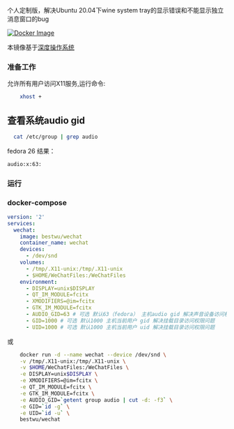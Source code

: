 个人定制版，解决Ubuntu 20.04下wine system tray的显示错误和不能显示独立消息窗口的bug

[![Docker Image](https://img.shields.io/badge/docker%20image-available-green.svg)](https://hub.docker.com/r/bestwu/wechat/)

本镜像基于[深度操作系统](https://www.deepin.org/download/)

### 准备工作

允许所有用户访问X11服务,运行命令:

```bash
    xhost +
```

## 查看系统audio gid

```bash
  cat /etc/group | grep audio
```

fedora 26 结果：

```bash
audio:x:63:
```

### 运行

### docker-compose

```yml
version: '2'
services:
  wechat:
    image: bestwu/wechat
    container_name: wechat
    devices:
      - /dev/snd
    volumes:
      - /tmp/.X11-unix:/tmp/.X11-unix
      - $HOME/WeChatFiles:/WeChatFiles
    environment:
      - DISPLAY=unix$DISPLAY
      - QT_IM_MODULE=fcitx
      - XMODIFIERS=@im=fcitx
      - GTK_IM_MODULE=fcitx
      - AUDIO_GID=63 # 可选 默认63（fedora） 主机audio gid 解决声音设备访问权限问题
      - GID=1000 # 可选 默认1000 主机当前用户 gid 解决挂载目录访问权限问题
      - UID=1000 # 可选 默认1000 主机当前用户 uid 解决挂载目录访问权限问题
```

或

```bash
    docker run -d --name wechat --device /dev/snd \
    -v /tmp/.X11-unix:/tmp/.X11-unix \
    -v $HOME/WeChatFiles:/WeChatFiles \
    -e DISPLAY=unix$DISPLAY \
    -e XMODIFIERS=@im=fcitx \
    -e QT_IM_MODULE=fcitx \
    -e GTK_IM_MODULE=fcitx \
    -e AUDIO_GID=`getent group audio | cut -d: -f3` \
    -e GID=`id -g` \
    -e UID=`id -u` \
    bestwu/wechat
```
